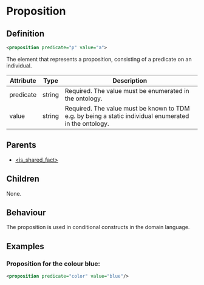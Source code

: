 # Proposition
## Definition
```xml
<proposition predicate="p" value="a">
```

The element that represents a proposition, consisting of a predicate on an individual.

Attribute | Type | Description |
--- | --- | --- |
predicate | string | Required. The value must be enumerated in the ontology.|
value | string | Required. The value must be known to TDM e.g. by being a static individual enumerated in the ontology.|

## Parents
- [<is_shared_fact\>](/dialog-domain-description-definition/domain/children/is_shared_fact)

## Children
None.


## Behaviour
The proposition is used in conditional constructs in the domain language.


## Examples
### Proposition for the colour blue:

```xml
<proposition predicate="color" value="blue"/>
```
